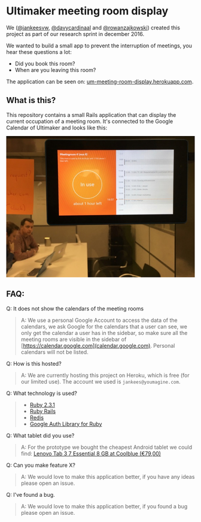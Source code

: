 # Ultimaker meeting room display

We ([@jankeesvw](https://github.com/jankeesvw), [@davycardinaal](https://github.com/davycardinaal) and 
[@rowanzajkowski](https://github.com/rowanzajkowski)) created this project as part of our research sprint in december 2016.

We wanted to build a small app to prevent the interruption of meetings, you hear these questions a lot:

* Did you book this room?
* When are you leaving this room?

The application can be seen on: 
[um-meeting-room-display.herokuapp.com](https://um-meeting-room-display.herokuapp.com/).
 
## What is this?
 
 This repository contains a small Rails application that can display the current occupation of a meeting room. 
 It's connected to the Google Calendar of Ultimaker and looks like this:
 
![The application in use](docs/photo.jpg)

## FAQ:

Q: It does not show the calendars of the meeting rooms
> A: We use a personal Google Account to access the data of the calendars, we ask Google for the calendars that a user can see, 
we only get the calendar a user has in the sidebar, so make sure all the meeting rooms are visible in the sidebar of [https://calendar.google.com](calendar.google.com). 
Personal calendars will not be listed.

Q: How is this hosted?
> A: We are currently hosting this project on Heroku, which is free (for our limited use). The account we used is
`jankees@youmagine.com`.

Q: What technology is used?
> * [Ruby 2.3.1](https://www.ruby-lang.org/) 
> * [Ruby Rails](https://github.com/rails/rails)
> * [Redis](https://redis.io/)
> * [Google Auth Library for Ruby](https://github.com/google/google-auth-library-ruby)

Q: What tablet did you use?
> A: For the prototype we bought the cheapest Android tablet we could find: [Lenovo Tab 3 7 Essential 8 GB at Coolblue (€79,00)](http://www.tabletcenter.nl/product/703462/category-193340/lenovo-tab-3-7-essential-8-gb.html)

Q: Can you make feature X?
> A: We would love to make this application better, if you have any ideas please open an issue.

Q: I've found a bug.
> A: We would love to make this application better, if you found a bug please open an issue.

